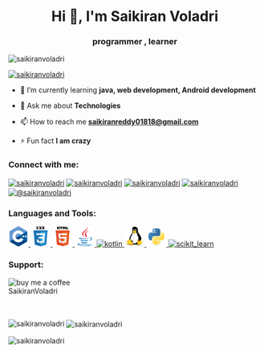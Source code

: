 <h1 align="center">Hi 👋, I'm Saikiran Voladri</h1>
<h3 align="center">programmer , learner</h3>


<p align="left"> <img src="https://komarev.com/ghpvc/?username=saikiranvoladri&label=Profile%20views&color=0e75b6&style=flat" alt="saikiranvoladri" /> </p>

<p align="left"> <a href="https://github.com/ryo-ma/github-profile-trophy"><img src="https://github-profile-trophy.vercel.app/?username=saikiranvoladri" alt="saikiranvoladri" /></a> </p>



- 🌱 I’m currently learning **java, web development, Android development**

- 💬 Ask me about **Technologies**

- 📫 How to reach me **saikiranreddy01818@gmail.com**

- ⚡ Fun fact **I am crazy**

<h3 align="left">Connect with me:</h3>
<p align="left">
<a href="https://twitter.com/saikiranvoladri" target="blank"><img align="center" src="https://raw.githubusercontent.com/rahuldkjain/github-profile-readme-generator/master/src/images/icons/Social/twitter.svg" alt="saikiranvoladri" height="30" width="40" /></a>
<a href="https://stackoverflow.com/users/saikiranvoladri" target="blank"><img align="center" src="https://raw.githubusercontent.com/rahuldkjain/github-profile-readme-generator/master/src/images/icons/Social/stack-overflow.svg" alt="saikiranvoladri" height="30" width="40" /></a>
<a href="https://fb.com/saikiranvoladri" target="blank"><img align="center" src="https://raw.githubusercontent.com/rahuldkjain/github-profile-readme-generator/master/src/images/icons/Social/facebook.svg" alt="saikiranvoladri" height="30" width="40" /></a>
<a href="https://instagram.com/saikiranvoladri" target="blank"><img align="center" src="https://raw.githubusercontent.com/rahuldkjain/github-profile-readme-generator/master/src/images/icons/Social/instagram.svg" alt="saikiranvoladri" height="30" width="40" /></a>
<a href="https://www.hackerearth.com/@saikiranvoladri" target="blank"><img align="center" src="https://raw.githubusercontent.com/rahuldkjain/github-profile-readme-generator/master/src/images/icons/Social/hackerearth.svg" alt="@saikiranvoladri" height="30" width="40" /></a>
</p>

<h3 align="left">Languages and Tools:</h3>
<p align="left"> <a href="https://www.w3schools.com/cpp/" target="_blank" rel="noreferrer"> <img src="https://raw.githubusercontent.com/devicons/devicon/master/icons/cplusplus/cplusplus-original.svg" alt="cplusplus" width="40" height="40"/> </a> <a href="https://www.w3schools.com/css/" target="_blank" rel="noreferrer"> <img src="https://raw.githubusercontent.com/devicons/devicon/master/icons/css3/css3-original-wordmark.svg" alt="css3" width="40" height="40"/> </a> <a href="https://www.w3.org/html/" target="_blank" rel="noreferrer"> <img src="https://raw.githubusercontent.com/devicons/devicon/master/icons/html5/html5-original-wordmark.svg" alt="html5" width="40" height="40"/> </a> <a href="https://www.java.com" target="_blank" rel="noreferrer"> <img src="https://raw.githubusercontent.com/devicons/devicon/master/icons/java/java-original.svg" alt="java" width="40" height="40"/> </a> <a href="https://kotlinlang.org" target="_blank" rel="noreferrer"> <img src="https://www.vectorlogo.zone/logos/kotlinlang/kotlinlang-icon.svg" alt="kotlin" width="40" height="40"/> </a> <a href="https://www.linux.org/" target="_blank" rel="noreferrer"> <img src="https://raw.githubusercontent.com/devicons/devicon/master/icons/linux/linux-original.svg" alt="linux" width="40" height="40"/> </a> <a href="https://www.python.org" target="_blank" rel="noreferrer"> <img src="https://raw.githubusercontent.com/devicons/devicon/master/icons/python/python-original.svg" alt="python" width="40" height="40"/> </a> <a href="https://scikit-learn.org/" target="_blank" rel="noreferrer"> <img src="https://upload.wikimedia.org/wikipedia/commons/0/05/Scikit_learn_logo_small.svg" alt="scikit_learn" width="40" height="40"/> </a> </p>

<h3 align="left">Support:</h3>
<p><a href="https://www.buymeacoffee.com/buy me a coffee SaikiranVoladri"> <img align="left" src="https://cdn.buymeacoffee.com/buttons/v2/default-yellow.png" height="50" width="210" alt="buy me a coffee SaikiranVoladri" /></a></p><br><br>
<br><br>

<p><img align="left" src="https://github-readme-stats.vercel.app/api/top-langs?username=saikiranvoladri&show_icons=true&locale=en&layout=compact" alt="saikiranvoladri" /></p>

<p>&nbsp;<img align="center" src="https://github-readme-stats.vercel.app/api?username=saikiranvoladri&show_icons=true&locale=en" alt="saikiranvoladri" /></p>

<p><img align="center" src="https://github-readme-streak-stats.herokuapp.com/?user=saikiranvoladri&" alt="saikiranvoladri" /></p>
